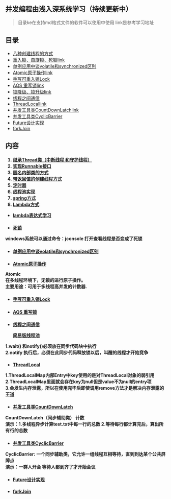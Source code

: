## 并发编程由浅入深系统学习（持续更新中）

> 目录ke在支持md格式文件的软件可以使用中使用 link是参考学习地址
## 目录

- [八种创建线程的方式](#0)
- [重入锁、自旋锁、死锁](#1)[link](http://blog.csdn.net/javazejian/article/details/72828483#偏向锁)
- [单例应用中谈volatile和synchronized区别](#2)
- [Atomic原子操作](#3)[link](https://netboyc.gitbooks.io/java-high/content/atomiclongyuan_zi_cao_zuo.html)
- [手写可重入锁Lock](#4)
- [AQS 重写锁](#5)[link](http://cmsblogs.com/?p=1655)
- [锁降级、锁升级](#6)[link](https://www.jianshu.com/p/5211a8e1b9a6)
- [线程之间通信](#7)
- [ThreadLocal](#8)[link](http://ifeve.com/%E4%BD%BF%E7%94%A8threadlocal%E4%B8%8D%E5%BD%93%E5%8F%AF%E8%83%BD%E4%BC%9A%E5%AF%BC%E8%87%B4%E5%86%85%E5%AD%98%E6%B3%84%E9%9C%B2/)
- [并发工具类CountDownLatch](#9)[link](http://ifeve.com/talk-concurrency-countdownlatch/)
- [并发工具类CyclicBarrier](#10)
- [Future设计实现](#11)
- [forkJoin](#12)


## 内容
<h4 id="0" />

1. [继承Thread类（中断线程 和守护线程）](./src/main/java/top/lfyao/thread/threadImplementMethod/MethodOne.java)
2. [实现Runnable接口](./src/main/java/top/lfyao/thread/threadImplementMethod/MethodTwo.java)
3. [匿名内部类的方式](./src/main/java/top/lfyao/thread/threadImplementMethod/MethodThree.java)
4. [带返回值的创建线程方式](./src/main/java/top/lfyao/thread/threadImplementMethod/MethodFour.java)
5. [定时器](./src/main/java/top/lfyao/thread/threadImplementMethod/MethodFive.java)
6. [线程池实现](./src/main/java/top/lfyao/thread/threadImplementMethod/MethodSix.java)
7. [spring方式](./src/main/java/top/lfyao/thread/threadImplementMethod/MethodSeven.java)
8. [Lambda方式](./src/main/java/top/lfyao/thread/threadImplementMethod/MethodEightLambda.java)
- [lambda表达式学习](./src/main/java/top/lfyao/thread/threadImplementMethod/LambdaTest.java)


<h4 id="1" />

- [死锁](./src/main/java/top/lfyao/thread/lock/DeadLock.java)

<span>
windows系统可以通过命令：jconsole 打开查看线程是否变成了死锁
<span/>

<h4 id="2" />

- [单例应用中谈volatile和synchronized区别](./src/main/java/top/lfyao/thread/lock/VolatileLock.java)

<h4 id="3" />

- [Atomic原子操作](./src/main/java/top/lfyao/thread/lock/AtomicOperator.java)

<span>
Atomic<br/>
在多线程环境下，无锁的进行原子操作。<br/>
主要用途：可用于多线程高并发的计数器.
<span/>

<h4 id="4" />

- [手写可重入锁Lock](src/main/java/top/lfyao/thread/lockImplement/MyLock.java)

<h4 id="5" />

- [AQS 重写锁](src/main/java/top/lfyao/thread/lockImplement/MyLock2.java)

<h4 id="7" />

- [线程之间通信](./src/main/java/top/lfyao/thread/threadCommunication/Demo.java)

    [简易版线程池](./src/main/java/top/lfyao/thread/threadCommunication/DatePool2.java)

<span>
1.wait() 和notify()必须放在同步代码块中执行<br/>
2.notify 执行后，必须在此同步代码释放锁以后，叫醒的线程才开始竞争<br/>
<span/>


<h4 id="8" />

- [ThreadLocal](./src/main/java/top/lfyao/thread/threadCommunication/threadLocal/ThreadLocalDemo.java)

<span>
1.ThreadLocalMap内部Entry中key使用的是对ThreadLocal对象的弱引用<br/>
2.ThreadLocalMap里面就会存在key为null但是value不为null的entry项<br/>
3.会发生内存泄露，所以在使用完毕后即使调用remove方法才是解决内存泄露的王道
<span/>

<h4 id="9" />

- [并发工具类CountDownLatch](./src/main/java/top/lfyao/thread/threadUtils/countDownLatch/Demo.java)

<span>
CountDownLatch（同步辅助类） 计数<br/>
演示：1.多线程异步计算test.txt中每一行的总数 2.等待每行都计算完后，算出所有行的总数
<span/>

<h4 id="10" />

- [并发工具类CyclicBarrier](./src/main/java/top/lfyao/thread/threadUtils/cyclicBarrier/Demo.java)

<span>
CyclicBarrier: 一个同步辅助类，它允许一组线程互相等待，直到到达某个公共屏障点<br/>
演示：一群人开会 等待人都到齐了才开始会议
<span/>

<h4 id="11" />

- [Future设计实现](./src/main/java/top/lfyao/thread/futureTask/Demo.java)



<h4 id="12" />

- [forkJoin](./src/main/java/top/lfyao/thread/forkJoin/Demo.java)